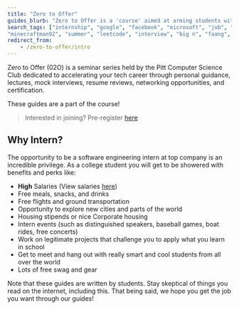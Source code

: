 ```yaml
---
title: "Zero to Offer"
guides_blurb: "Zero to Offer is a 'course' aimed at arming students with the knowledge and confidence they need to land the internships they want. It is created by students that have done internships across the industry. These are a collection of guides for that course!"
search_tags: ["internship", "google", "facebook", "microsoft", "job", "career", "money", "profressional", "airbnb", "uber",
"minecraftman92", "summer", "leetcode", "interview", "big n", "faang", "quant", "help", "how to get a job"]
redirect_from:
	- /zero-to-offer/intro
---
```


Zero to Offer (02O) is a seminar series held by the Pitt Computer Science Club dedicated to accelerating your tech career through personal guidance, lectures, mock interviews, resume reviews, networking opportunities, and certification.

These guides are a part of the course!

> Interested in joining? Pre-register [here](https://forms.gle/mNx58EvtaVnWK1rL9)

## Why Intern?

The opportunity to be a software engineering intern at top company is an incredible privilege. As a college student you will get to be showered with benefits and perks like: 
- **High** Salaries (View salaries [here](https://www.levels.fyi/internships/))
- Free meals, snacks, and drinks
- Free flights and ground transportation
- Opportunity to explore new cities and parts of the world
- Housing stipends or nice Corporate housing 
- Intern events (such as distinguished speakers, baseball games, boat rides, free concerts) 
- Work on legitimate projects that challenge you to apply what you learn in school 
- Get to meet and hang out with really smart and cool students from all over the world
- Lots of free swag and gear

<div class="text-orange-600 bg-orange-200 mb-4 p-4">
Note that these guides are written by students. Stay skeptical of things you read on the internet, including this. That being said, we hope you get the job you want through our guides!
</div>
